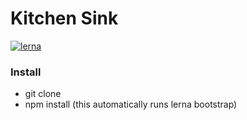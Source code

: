 # Kitchen Sink
[![lerna](https://img.shields.io/badge/maintained%20with-lerna-cc00ff.svg)](https://lerna.js.org/)

### Install

- git clone
- npm install (this automatically runs lerna bootstrap)
